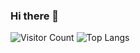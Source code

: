 ### Hi there 👋

<!--
**Orochi-Adde/Orochi-Adde** is a ✨ _special_ ✨ repository because its `README.md` (this file) appears on your GitHub profile.

Here are some ideas to get you started:

- 🔭 I’m currently working on ...
- 🌱 I’m currently learning ...
- 👯 I’m looking to collaborate on ...
- 🤔 I’m looking for help with ...
- 💬 Ask me about ...
- 📫 How to reach me: ...
- 😄 Pronouns: ...
- ⚡ Fun fact: ...
-->
![Visitor Count](https://profile-counter.glitch.me/Christmas/count.svg)
![[Top Langs](https://github-readme-stats.vercel.app/api/top-langs/?username=Orochu-Adde)](https://github.com/Orochu-Adde/github-readme-stats)
